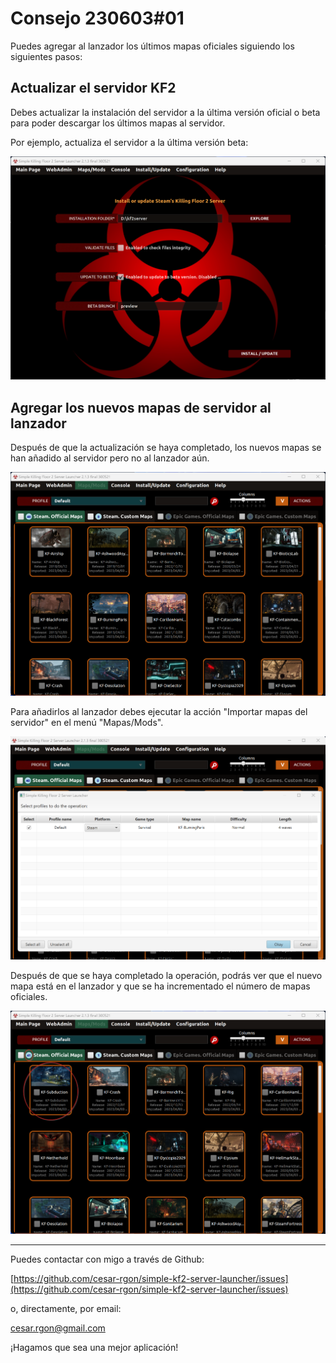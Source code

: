 # Consejo 230603#01

Puedes agregar al lanzador los últimos mapas oficiales siguiendo los siguientes pasos:

## Actualizar el servidor KF2
Debes actualizar la instalación del servidor a la última versión oficial o beta para poder descargar los últimos mapas al servidor.

Por ejemplo, actualiza el servidor a la última versión beta:

![tip2-01.png](https://raw.githubusercontent.com/cesar-rgon/simple-kf2-server-launcher/master/tips/images/tip2-01.png)

## Agregar los nuevos mapas de servidor al lanzador
Después de que la actualización se haya completado, los nuevos mapas se han añadido al servidor pero no al lanzador aún.

![tip2-02.png](https://raw.githubusercontent.com/cesar-rgon/simple-kf2-server-launcher/master/tips/images/tip2-02.png)

Para añadirlos al lanzador debes ejecutar la acción "Importar mapas del servidor" en el menú "Mapas/Mods".

![tip2-03.png](https://raw.githubusercontent.com/cesar-rgon/simple-kf2-server-launcher/master/tips/images/tip2-03.png)

Después de que se haya completado la operación, podrás ver que el nuevo mapa está en el lanzador y que se ha incrementado el número de mapas oficiales.

![tip2-04.png](https://raw.githubusercontent.com/cesar-rgon/simple-kf2-server-launcher/master/tips/images/tip2-04.png)

---

Puedes contactar con migo a través de Github:

[https://github.com/cesar-rgon/simple-kf2-server-launcher/issues](https://github.com/cesar-rgon/simple-kf2-server-launcher/issues)

o, directamente, por email:

[cesar.rgon@gmail.com](mailto:cesar.rgon@gmail.com)

¡Hagamos que sea una mejor aplicación!
